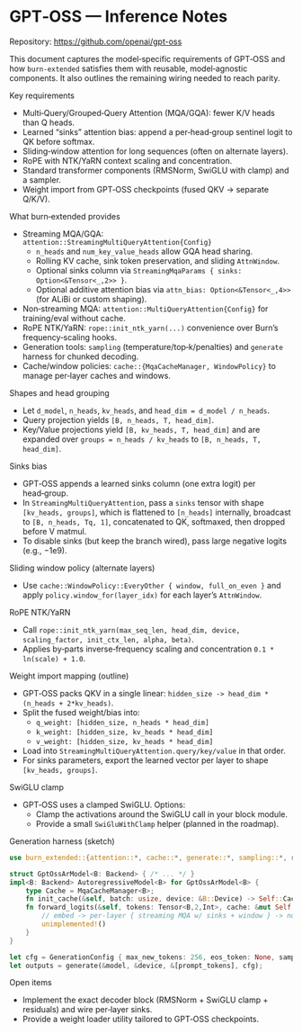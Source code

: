 # GPT‑OSS — Inference Notes

Repository: https://github.com/openai/gpt-oss

This document captures the model‑specific requirements of GPT‑OSS and how `burn‑extended` satisfies them with reusable, model‑agnostic components. It also outlines the remaining wiring needed to reach parity.

Key requirements
- Multi‑Query/Grouped‑Query Attention (MQA/GQA): fewer K/V heads than Q heads.
- Learned “sinks” attention bias: append a per‑head‑group sentinel logit to QK before softmax.
- Sliding‑window attention for long sequences (often on alternate layers).
- RoPE with NTK/YaRN context scaling and concentration.
- Standard transformer components (RMSNorm, SwiGLU with clamp) and a sampler.
- Weight import from GPT‑OSS checkpoints (fused QKV → separate Q/K/V).

What burn‑extended provides
- Streaming MQA/GQA: `attention::StreamingMultiQueryAttention{Config}`
  - `n_heads` and `num_key_value_heads` allow GQA head sharing.
  - Rolling KV cache, sink token preservation, and sliding `AttnWindow`.
  - Optional sinks column via `StreamingMqaParams { sinks: Option<&Tensor<_,2>> }`.
  - Optional additive attention bias via `attn_bias: Option<&Tensor<_,4>>` (for ALiBi or custom shaping).
- Non‑streaming MQA: `attention::MultiQueryAttention{Config}` for training/eval without cache.
- RoPE NTK/YaRN: `rope::init_ntk_yarn(...)` convenience over Burn’s frequency‑scaling hooks.
- Generation tools: `sampling` (temperature/top‑k/penalties) and `generate` harness for chunked decoding.
- Cache/window policies: `cache::{MqaCacheManager, WindowPolicy}` to manage per‑layer caches and windows.

Shapes and head grouping
- Let `d_model`, `n_heads`, `kv_heads`, and `head_dim = d_model / n_heads`.
- Query projection yields `[B, n_heads, T, head_dim]`.
- Key/Value projections yield `[B, kv_heads, T, head_dim]` and are expanded over `groups = n_heads / kv_heads` to `[B, n_heads, T, head_dim]`.

Sinks bias
- GPT‑OSS appends a learned sinks column (one extra logit) per head‑group.
- In `StreamingMultiQueryAttention`, pass a `sinks` tensor with shape `[kv_heads, groups]`, which is flattened to `[n_heads]` internally, broadcast to `[B, n_heads, Tq, 1]`, concatenated to QK, softmaxed, then dropped before V matmul.
- To disable sinks (but keep the branch wired), pass large negative logits (e.g., −1e9).

Sliding window policy (alternate layers)
- Use `cache::WindowPolicy::EveryOther { window, full_on_even }` and apply `policy.window_for(layer_idx)` for each layer’s `AttnWindow`.

RoPE NTK/YaRN
- Call `rope::init_ntk_yarn(max_seq_len, head_dim, device, scaling_factor, init_ctx_len, alpha, beta)`.
- Applies by‑parts inverse‑frequency scaling and concentration `0.1 * ln(scale) + 1.0`.

Weight import mapping (outline)
- GPT‑OSS packs QKV in a single linear: `hidden_size -> head_dim * (n_heads + 2*kv_heads)`.
- Split the fused weight/bias into:
  - `q_weight: [hidden_size, n_heads * head_dim]`
  - `k_weight: [hidden_size, kv_heads * head_dim]`
  - `v_weight: [hidden_size, kv_heads * head_dim]`
- Load into `StreamingMultiQueryAttention.query/key/value` in that order.
- For sinks parameters, export the learned vector per layer to shape `[kv_heads, groups]`.

SwiGLU clamp
- GPT‑OSS uses a clamped SwiGLU. Options:
  - Clamp the activations around the SwiGLU call in your block module.
  - Provide a small `SwiGluWithClamp` helper (planned in the roadmap).

Generation harness (sketch)
```rust
use burn_extended::{attention::*, cache::*, generate::*, sampling::*, rope};

struct GptOssArModel<B: Backend> { /* ... */ }
impl<B: Backend> AutoregressiveModel<B> for GptOssArModel<B> {
    type Cache = MqaCacheManager<B>;
    fn init_cache(&self, batch: usize, device: &B::Device) -> Self::Cache { /* allocate per-layer caches */ }
    fn forward_logits(&self, tokens: Tensor<B,2,Int>, cache: &mut Self::Cache, start_pos: usize, window: AttnWindow) -> Tensor<B,2> {
        // embed -> per-layer { streaming MQA w/ sinks + window } -> norm -> lm_head
        unimplemented!()
    }
}

let cfg = GenerationConfig { max_new_tokens: 256, eos_token: None, sampler: SamplerConfig { temperature: 0.8, top_k: Some(50), ..Default::default() }, window: AttnWindow::Window(4096) };
let outputs = generate(&model, &device, &[prompt_tokens], cfg);
```

Open items
- Implement the exact decoder block (RMSNorm + SwiGLU clamp + residuals) and wire per‑layer sinks.
- Provide a weight loader utility tailored to GPT‑OSS checkpoints.

